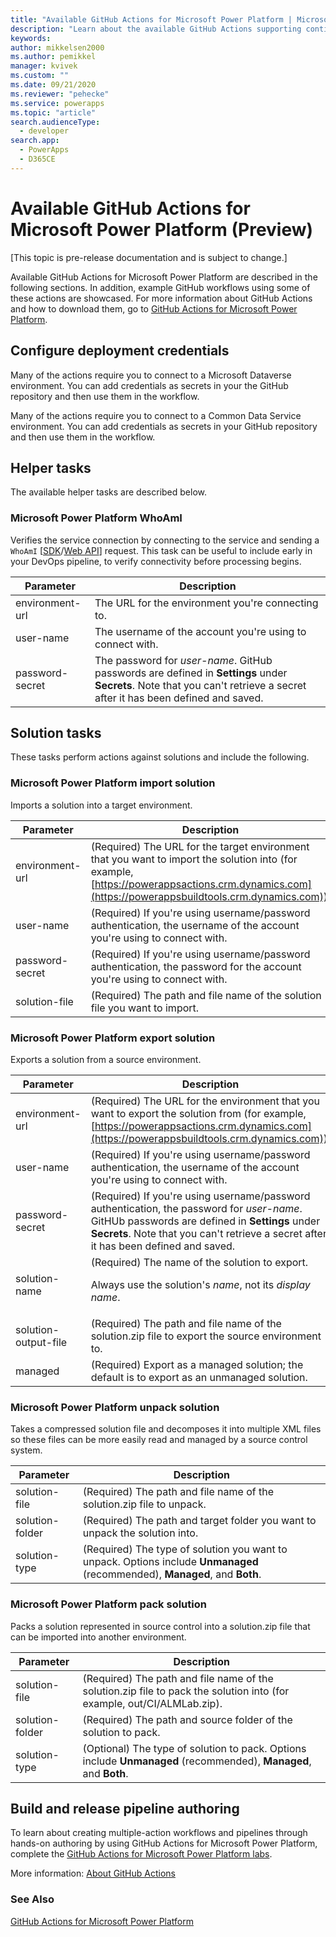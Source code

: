```yaml
---
title: "Available GitHub Actions for Microsoft Power Platform | Microsoft Docs"
description: "Learn about the available GitHub Actions supporting continuous integration and delivery with Microsoft Power Platform."
keywords: 
author: mikkelsen2000
ms.author: pemikkel
manager: kvivek
ms.custom: ""
ms.date: 09/21/2020
ms.reviewer: "pehecke"
ms.service: powerapps
ms.topic: "article"
search.audienceType: 
  - developer
search.app: 
  - PowerApps
  - D365CE
---
```


# Available GitHub Actions for Microsoft Power Platform (Preview)

[This topic is pre-release documentation and is subject to change.]

Available GitHub Actions for Microsoft Power Platform are described in the following sections. In addition, example GitHub workflows using some of these actions are showcased. For more information about GitHub Actions and how to download them, go to [GitHub Actions for Microsoft Power Platform](devops-github-actions.md).

## Configure deployment credentials

Many of the actions require you to connect to a Microsoft Dataverse environment. You can add credentials as secrets in your the GitHub repository and then use them in the workflow.

Many of the actions require you to connect to a Common Data Service environment. You can add credentials as secrets in your GitHub repository and then use them in the workflow.

## Helper tasks

The available helper tasks are described below.

### Microsoft Power Platform WhoAmI

Verifies the service connection by connecting to the service and sending a `WhoAmI` [[SDK](/dotnet/api/microsoft.crm.sdk.messages.whoamirequest)/[Web API](/dynamics365/customer-engagement/web-api/whoami)] request. This task can be useful to include early in your DevOps pipeline, to verify connectivity before processing begins.

| Parameter    | Description   |
|---------------|---------------|
| environment-url | The URL for the environment you're connecting to.|
| user-name | The username of the account you're using to connect with. |
| password-secret | The password for *user-name*<!--Via Writing Style Guide, italic for parameters.-->. GitHub passwords are defined in **Settings** under **Secrets**. Note that you can't retrieve a secret after it has been defined and saved. |

## Solution tasks

These tasks perform actions against solutions and include the following.

### Microsoft Power Platform import solution
<!--Edit to heading okay? To be parallel.-->
Imports a solution into a target environment.

| Parameter           | Description        |
|----------------------|--------------------------|
| environment-url| (Required) The URL for the target environment that you want to import the solution into (for example, [https://powerappsactions.crm.dynamics.com](https://powerappsbuildtools.crm.dynamics.com)).|
|user-name|(Required) If you're using username/password authentication, the username of the account you're using to connect with.|
| password-secret | (Required) If you're using username/password authentication, the password for the account you're using to connect with. |
 | solution-file        | (Required) The path and file name<!--To be parallel, also to avoid the slash and "filename."--> of the solution file you want to import.   |

### Microsoft Power Platform export solution

Exports a solution from a source environment.

| Parameter      | Description     |
|-----------------|---------------------|
| environment-url| (Required) The URL for the environment that you want to export the solution from (for example, [https://powerappsactions.crm.dynamics.com](https://powerappsbuildtools.crm.dynamics.com)).|
|user-name|(Required) If you're using username/password authentication, the username of the account you're using to connect with.|
| password-secret | (Required) If you're using username/password authentication, the password for *user-name*. GitHUb passwords are defined in **Settings** under **Secrets**. Note that you can't retrieve a secret after it has been defined and saved. |
 | solution-name              | (Required) The name of the solution to export.<p/>Always use the solution's *name*, not its *display name*.    |
 | solution-output-file        | (Required) The path and file name of the solution.zip file to export the source environment to.|
  | managed        | (Required) Export as a managed solution; the default is to export as an unmanaged solution.<!--Do you need to say what the possible values are (true or false?), or does it have to be **managed**? -->|

### Microsoft Power Platform unpack solution

Takes a compressed solution file and decomposes it into multiple XML files so these files can be more easily read and managed by a source control system.

| Parameter    | Description       |
|---------------|-------------------|
| solution-file              | (Required) The path and file name of the solution.zip file to unpack.     |
| solution-folder | (Required) The path and target folder you want to unpack the solution into.      |
| solution-type | (Required) The type of solution you want to unpack. Options include **Unmanaged** (recommended), **Managed**, and **Both**. |

### Microsoft Power Platform pack solution

Packs a solution represented in source control into a solution.zip file that can be imported into another environment.

| Parameter       | Description     |
|------------------|-----------------|
| solution-file              | (Required) The path and file name of the solution.zip file to pack the solution into (for example, out/CI/ALMLab.zip).     |
| solution-folder             | (Required) The path and source folder of the solution to pack.      |
| solution-type                  | (Optional) The type of solution to pack. Options include **Unmanaged** (recommended), **Managed**, and **Both**. |

## Build and release pipeline authoring

To learn about creating multiple-action workflows and pipelines through hands-on authoring by using GitHub Actions for Microsoft Power Platform, complete the [GitHub Actions for Microsoft Power Platform labs](https://aka.ms/poweractionslab).

More information: [About GitHub Actions](https://help.github.com/actions/getting-started-with-github-actions/about-github-actions)

### See Also

[GitHub Actions for Microsoft Power Platform](devops-github-actions.md)
